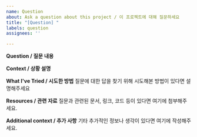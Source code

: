 ```yaml
---
name: Question
about: Ask a question about this project / 이 프로젝트에 대해 질문하세요
title: "[Question] "
labels: question
assignees: ''

---
```


**Question / 질문 내용**

**Context / 상황 설명**

**What I've Tried / 시도한 방법**
질문에 대한 답을 찾기 위해 시도해본 방법이 있다면 설명해주세요

**Resources / 관련 자료**
질문과 관련된 문서, 링크, 코드 등이 있다면 여기에 첨부해주세요.


**Additional context / 추가 사항**
기타 추가적인 정보나 생각이 있다면 여기에 작성해주세요.
